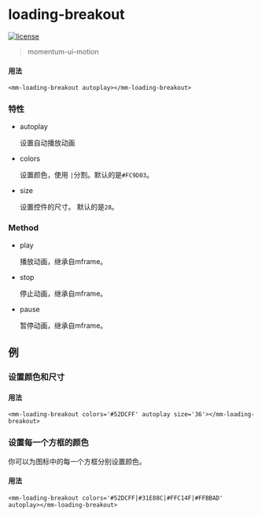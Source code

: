 <!-- 
---
date: 2020/5/27 11:00:00
---
-->
# loading-breakout

[![license](https://img.shields.io/github/license/momentum-design/momentum-ui.svg?color=blueviolet)](https://github.com/momentum-design/momentum-ui/blob/master/charts/LICENSE)

> momentum-ui-motion

#### 用法

<!--#html1#-->
```
<mm-loading-breakout autoplay></mm-loading-breakout>
```

### 特性

+ autoplay

	设置自动播放动画

+ colors

	设置颜色，使用 ```|```分割。默认的是```#FC9D03```。

+ size

	设置控件的尺寸。 默认的是```28```。

### Method

+ play

	播放动画，继承自mframe。

+ stop

	停止动画，继承自mframe。

+ pause

	暂停动画，继承自mframe。

## 例

### 设置颜色和尺寸

#### 用法

<!--#html2#-->
```
<mm-loading-breakout colors='#52DCFF' autoplay size='36'></mm-loading-breakout>
```

### 设置每一个方框的颜色

你可以为图标中的每一个方框分别设置颜色。

#### 用法

<!--#html3#-->
```
<mm-loading-breakout colors='#52DCFF|#31E88C|#FFC14F|#FFBBAD' autoplay></mm-loading-breakout>
```
